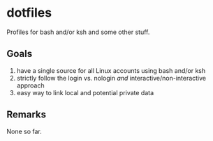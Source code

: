 # dotfiles
Profiles for bash and/or ksh and some other stuff.


## Goals

1. have a single source for all Linux accounts using bash and/or ksh
2. strictly follow the login vs. nologin *and* interactive/non-interactive approach
3. easy way to link local and potential private data


## Remarks

None so far.

